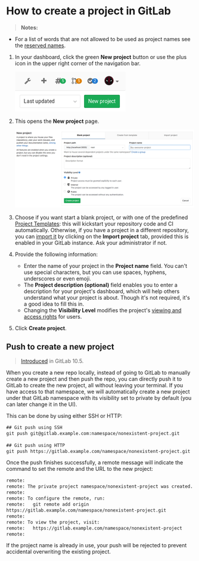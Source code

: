 # How to create a project in GitLab

>**Notes:**
- For a list of words that are not allowed to be used as project names see the
  [reserved names][reserved].

1. In your dashboard, click the green **New project** button or use the plus
   icon in the upper right corner of the navigation bar.

    ![Create a project](img/create_new_project_button.png)

1. This opens the **New project** page.

    ![Project information](img/create_new_project_info.png)

1. Choose if you want start a blank project, or with one of the predefined
   [Project Templates](https://gitlab.com/gitlab-org/project-templates):
   this will kickstart your repository code and CI automatically.
   Otherwise, if you have a project in a different repository, you can [import it] by
   clicking on the **Import project** tab, provided this is enabled in
   your GitLab instance. Ask your administrator if not.

1. Provide the following information:
    - Enter the name of your project in the **Project name** field. You can't use
      special characters, but you can use spaces, hyphens, underscores or even
      emoji.
    - The **Project description (optional)** field enables you to enter a
      description for your project's dashboard, which will help others
      understand what your project is about. Though it's not required, it's a good
      idea to fill this in.
    - Changing the **Visibility Level** modifies the project's
      [viewing and access rights](../public_access/public_access.md) for users.

1. Click **Create project**.

## Push to create a new project

> [Introduced](https://gitlab.com/gitlab-org/gitlab-ce/issues/26388) in GitLab 10.5.

When you create a new repo locally, instead of going to GitLab to manually
create a new project and then push the repo, you can directly push it to
GitLab to create the new project, all without leaving your terminal. If you have access to that
namespace, we will automatically create a new project under that GitLab namespace with its 
visibility set to private by default (you can later change it in the UI).

This can be done by using either SSH or HTTP:

```
## Git push using SSH
git push git@gitlab.example.com:namespace/nonexistent-project.git

## Git push using HTTP
git push https://gitlab.example.com/namespace/nonexistent-project.git
```

Once the push finishes successfully, a remote message will indicate
the command to set the remote and the URL to the new project:

```
remote:
remote: The private project namespace/nonexistent-project was created.
remote:
remote: To configure the remote, run:
remote:   git remote add origin https://gitlab.example.com/namespace/nonexistent-project.git
remote:
remote: To view the project, visit:
remote:   https://gitlab.example.com/namespace/nonexistent-project
remote:
```

If the project name is already in use, your push will be rejected
to prevent accidental overwriting the existing project.

[import it]: ../workflow/importing/README.md
[reserved]:  ../user/reserved_names.md
